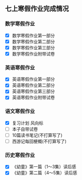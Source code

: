 ## 七上寒假作业完成情况
### 数学寒假作业
- [x] 数学寒假作业第一部分
- [x] 数学寒假作业第二部分
- [x] 数学寒假作业第三部分
- [x] 数学寒假作业附带试卷
### 英语寒假作业
- [x] 英语寒假作业第一部分
- [x] 英语寒假作业第二部分
- [x] 英语寒假作业第三部分
- [x] 英语寒假作业附带试卷
### 语文寒假作业
- [x] 复习计划 风向标
- [ ] 本子自带试卷
- [ ] 10篇读书笔记(不打算写了)
- [ ] 西游记每回梗概(不打算写了)
### 历史寒假作业
- [x] 《幼童》第一篇（1～3集）读后感
- [x] 《幼童》第二篇（4～5集）读后感
